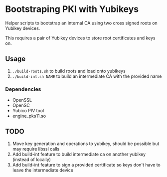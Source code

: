 # Bootstraping PKI with Yubikeys

Helper scripts to bootstrap an internal CA using two cross signed roots on Yubikey devices.

This requires a pair of Yubikey devices to store root certificates and keys on.

## Usage

1. `./build-roots.sh` to build roots and load onto yubikeys
2. `./build-int.sh NAME` to build an intermediate CA with the provided name

### Dependencies

- OpenSSL
- OpenSC
- Yubico PIV tool
- engine_pks11.so

## TODO

1. Move key generation and operations to yubikey, should be possible but may require libssl calls
2. Add build-int feature to build intermediate ca on another yubikey (instead of locally)
3. Add build-int feature to sign a provided certificate so keys don't have to leave the intermediate device

